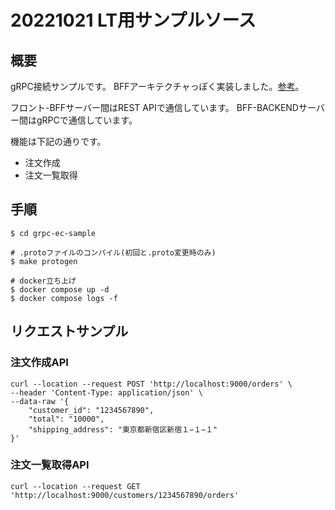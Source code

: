 # 20221021 LT用サンプルソース

## 概要
gRPC接続サンプルです。
BFFアーキテクチャっぽく実装しました。[参考](https://qiita.com/souhei-etou/items/d5de99bb8cba1c59d393)。

フロント-BFFサーバー間はREST APIで通信しています。
BFF-BACKENDサーバー間はgRPCで通信しています。

機能は下記の通りです。
- 注文作成
- 注文一覧取得
## 手順
```
$ cd grpc-ec-sample

# .protoファイルのコンパイル(初回と.proto変更時のみ)
$ make protogen

# docker立ち上げ
$ docker compose up -d
$ docker compose logs -f
```

## リクエストサンプル
### 注文作成API
```
curl --location --request POST 'http://localhost:9000/orders' \
--header 'Content-Type: application/json' \
--data-raw '{
    "customer_id": "1234567890",
    "total": "10000",
    "shipping_address": "東京都新宿区新宿１−１−１"
}'
```
### 注文一覧取得API
```
curl --location --request GET 'http://localhost:9000/customers/1234567890/orders'
```